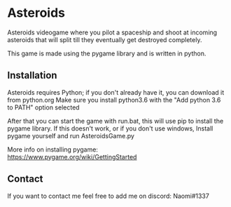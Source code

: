 # Asteroids
Asteroids videogame where you pilot a spaceship and shoot at incoming asteroids that will split till they eventually get destroyed completely. 

This game is made using the pygame library and is written in python.

## Installation
Asteroids requires Python; if you don't already have it, you can download it from python.org
Make sure you install python3.6 with the "Add python 3.6 to PATH" option selected

After that you can start the game with run.bat, this will use pip to install the pygame library. 
If this doesn't work, or if you don't use windows, Install pygame yourself and run AsteroidsGame.py 

More info on installing pygame: https://www.pygame.org/wiki/GettingStarted

## Contact
If you want to contact me feel free to add me on discord: Naomi#1337

